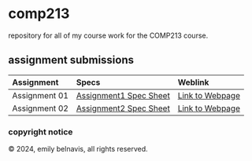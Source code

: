 # comp213

repository for all of my course work for the COMP213 course.

## assignment submissions
| Assignment | Specs | Weblink |
|:---------|:---------|:---------|
| Assignment 01 | [Assignment1 Spec Sheet][Assignment01Specs] | [Link to Webpage][Assignment01Page] |
| Assignment 02 | [Assignment2 Spec Sheet][Assignment02Specs] | [Link to Webpage][Assignment02Page]|


### copyright notice
© 2024, emily belnavis, all rights reserved.

[Assignment01Specs]: https://github.com/emilybelnavis/comp213/tree/main/specs/assignment1-revised.pdf
[Assignment01Page]: http://studentweb.cencol.ca/cbelnav2/comp213/assignment01/index.html

[Assignment02Specs]: https://github.com/emilybelnavis/comp213/tree/main/specs/assignment2-revised.pdf
[Assignment02Page]: http://studentweb.cencol.ca/cbelnav2/comp213/assignment02/index.html

[Assignment03Specs]: https://github.com/emilybelnavis/comp213/tree/main/specs/assignment3-revised.pdf
